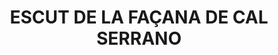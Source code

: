 ---
layout: patrimoni-details
title:  "ESCUT DE LA FAÇANA DE CAL SERRANO"
alt_title: null
class: "Element"
area: null
protection: null
addition_date: null
cat_code: null
cbp_code: "BCIN CH14"
image: "Escut_Facana_Cal_Serrano.jpg"
card: null
collections: ["patrimoni-arquitectonic", "bcin-previstos-cbp"]
coordinates:
  - group1:
        - [1.460768526476311, 42.357691269853355]
        - [1.460862921739551, 42.357706834032093]
        - [1.460868963685996, 42.357689639970303]
        - [1.460774597519607, 42.3576728847951]
        - [1.460768526476311, 42.357691269853355]
---